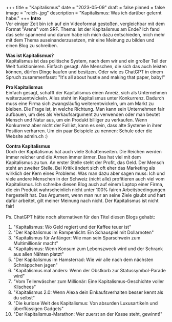 +++
title = "Kapitalismus"
date = "2023-05-09"
draft = false
pinned = false
image = "reich-.jpg"
description = "Kapitalismus: Was ich darüber gelernt habe."
+++
**Intro**\
Vor einiger Zeit bin ich auf ein Videoformat gestoßen, vergleichbar mit dem Format "Arena" vom SRF. Thema: Ist der Kapitalismus am Ende? Ich fand das sehr spannend und darum habe ich mich dazu entschieden, mich mehr mit dem Thema auseinanderzusetzen, mir eine Meinung zu bilden und einen Blog zu schreiben.

**Was ist Kapitalismus?**\
Kapitalismus ist das politische System, nach dem wir und ein großer Teil der Welt funktionieren. Einfach gesagt: Alle Menschen, die sich das auch leisten können, dürfen Dinge kaufen und besitzen. Oder wie es ChatGPT in einem Spruch zusammenfasst: "It's all about hustle and making that paper, baby!"

**Pro Kapitalismus**\
Einfach gesagt, schafft der Kapitalismus einen Anreiz, sich als Unternehmen weiterzuentwickeln. Alles steht im Kapitalismus unter Konkurrenz. Dadurch muss eine Firma sich zwangsläufig weiterentwickeln, um am Markt zu bleiben. Die Frage ist, in welche Richtung. Man kann sein Unternehmen fair aufbauen, um dies als Verkaufsargument zu verwenden oder man beutet Mensch und Natur aus, um ein Produkt billiger zu verkaufen. Wenn Konkurrenz aber nicht der Fall ist, kann es sein, dass alte Systeme in ihrer Position verharren. Um ein paar Beispiele zu nennen: Schule oder die Website admin.ch :)

**Contra Kapitalismus**\
Doch der Kapitalismus hat auch viele Schattenseiten. Die Reichen werden immer reicher und die Armen immer ärmer. Das hat viel mit dem Kapitalismus zu tun. An erster Stelle steht der Profit, das Geld. Der Mensch steht an zweiter Stelle. Bei Kritik ändert sich oft eher das Marketing als wirklich der Kern eines Problems. Was man dazu aber sagen muss: Ich und viele andere Menschen in der Schweiz (nicht alle) profitieren auch viel vom Kapitalismus. Ich schreibe diesen Blog auch auf einem Laptop einer Firma, die ein Produkt wahrscheinlich nicht unter 100% fairen Arbeitsbedingungen hergestellt hat. Das Argument, wenn man nur an seine Ziele glaubt und hart dafür arbeitet, gilt meiner Meinung nach nicht. Der Kapitalismus ist nicht fair!\
\
Ps. ChatGPT hätte noch alternativen für den Titel  diesen Blogs gehabt:

1. "Kapitalismus: Wo Geld regiert und der Kaffee teuer ist"
2. "Der Kapitalismus im Rampenlicht: Ein Schauspiel mit Dollarnoten"
3. "Kapitalismus für Anfänger: Wie man sein Sparschwein zum Multimillionär macht"
4. "Kapitalismus: Wenn Konsum zum Lebenszweck wird und der Schrank aus allen Nähten platzt"
5. "Der Kapitalismus im Hamsterrad: Wie wir alle nach dem nächsten Schnäppchen jagen"
6. "Kapitalismus mal anders: Wenn der Obstkorb zur Statussymbol-Parade wird"
7. "Vom Tellerwäscher zum Millionär: Eine Kapitalismus-Geschichte voller Klischees"
8. "Kapitalismus 2.0: Wenn Alexa dein Einkaufsverhalten besser kennt als du selbst"
9. "Die kuriose Welt des Kapitalismus: Von absurden Luxusartikeln und überflüssigen Gadgets"
10. "Der Kapitalismus-Marathon: Wer zuerst an der Kasse steht, gewinnt!"